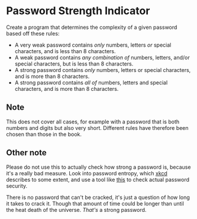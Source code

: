 # Password Strength Indicator

Create a program that determines the complexity of a given password based off
these rules:

* A very weak password contains *only* numbers, letters *or* special characters,
    and is less than 8 characters.
* A weak password contains *any combination of* numbers, letters, and/or special
    characters, but is less than 8 characters.
* A strong password contains *only* numbers, letters or special characters, and
    is more than 8 characters.
* A strong password contains *all of* numbers, letters and special characters,
    and is more than 8 characters.

## Note

This does not cover all cases, for example with a password that is both numbers
and digits but also very short. Different rules have therefore been chosen than
those in the book.

## Other note

Please do not use this to actually check how strong a password is, because it's
a really bad measure. Look into password entropy, which [xkcd](https://xkcd.com/936/)
describes to some extent, and use a tool like [this](https://howsecureismypassword.net/)
to check actual password security.

There is no password that can't be cracked, it's just a question of how long it
takes to crack it. Though that amount of time could be longer than until the
heat death of the universe. *That's* a strong password.
